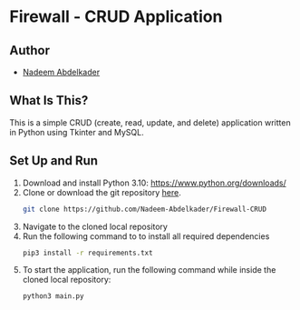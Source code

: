 # Firewall - CRUD Application

## Author
- [Nadeem Abdelkader](https://github.com/Nadeem-Abdelkader)

## What Is This?
This is a simple CRUD (create, read, update, and delete) application written in Python using Tkinter and MySQL.

## Set Up and Run

1. Download and install Python 3.10: <https://www.python.org/downloads/>   
2. Clone or download the git repository
   [here](https://github.com/Nadeem-Abdelkader/Firewall-CRUD).
    ```sh
    git clone https://github.com/Nadeem-Abdelkader/Firewall-CRUD
    ```
3. Navigate to the cloned local repository
4. Run the following command to to install all required dependencies
    ```sh
    pip3 install -r requirements.txt
    ```
5. To start the application, run the following command while inside the cloned local repository:
    ```sh
    python3 main.py
    ```
